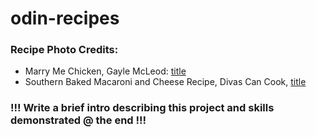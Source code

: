 # odin-recipes

### Recipe Photo Credits:
- Marry Me Chicken, Gayle McLeod: [title](https://themodernproper.com/marry-me-chicken)
- Southern Baked Macaroni and Cheese Recipe, Divas Can Cook, [title](https://divascancook.com/southern-baked-macaroni-and-cheese-recipe/)

### !!! Write a brief intro describing this project and skills demonstrated @ the end !!!
